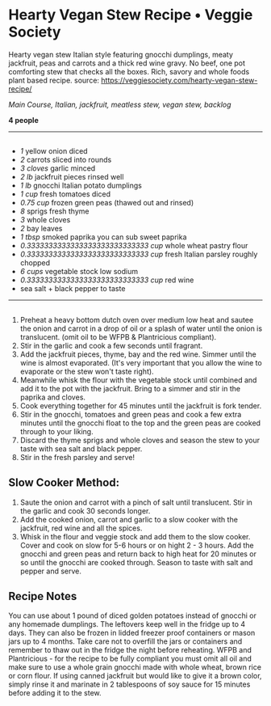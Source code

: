 # Hearty Vegan Stew Recipe • Veggie Society


Hearty vegan stew Italian style featuring gnocchi dumplings, meaty jackfruit, peas and carrots and a thick red wine gravy. No beef, one pot comforting stew that checks all the boxes. Rich, savory and whole foods plant based recipe.
source: https://veggiesociety.com/hearty-vegan-stew-recipe/

*Main Course, Italian, jackfruit, meatless stew, vegan stew, backlog*

**4 people**

---

## 

- *1* yellow onion diced
- *2* carrots sliced into rounds
- *3 cloves* garlic minced
- *2 lb* jackfruit pieces rinsed well
- *1 lb* gnocchi Italian potato dumplings
- *1 cup* fresh tomatoes diced
- *0.75 cup* frozen green peas (thawed out and rinsed)
- *8* sprigs fresh thyme
- *3* whole cloves
- *2* bay leaves
- *1 tbsp* smoked paprika you can sub sweet paprika
- *0.3333333333333333333333333333 cup* whole wheat pastry flour
- *0.3333333333333333333333333333 cup* fresh Italian parsley roughly chopped
- *6 cups* vegetable stock low sodium
- *0.3333333333333333333333333333 cup* red wine
- sea salt + black pepper to taste

---

## 
1. Preheat a heavy bottom dutch oven over medium low heat and sautee the onion and carrot in a drop of oil or a splash of water until the onion is translucent. (omit oil to be WFPB & Plantricious compliant).
2. Stir in the garlic and cook a few seconds until fragrant.
3. Add the jackfruit pieces, thyme, bay and the red wine. Simmer until the wine is almost evaporated. (It's very important that you allow the wine to evaporate or the stew won't taste right).
4. Meanwhile whisk the flour with the vegetable stock until combined and add it to the pot with the jackfruit. Bring to a simmer and stir in the paprika and cloves.
5. Cook everything together for 45 minutes until the jackfruit is fork tender.
6. Stir in the gnocchi, tomatoes and green peas and cook a few extra minutes until the gnocchi float to the top and the green peas are cooked through to your liking.
7. Discard the thyme sprigs and whole cloves and season the stew to your taste with sea salt and black pepper.
8. Stir in the fresh parsley and serve!
## Slow Cooker Method:
1. Saute the onion and carrot with a pinch of salt until translucent. Stir in the garlic and cook 30 seconds longer.
2. Add the cooked onion, carrot and garlic to a slow cooker with the jackfruit, red wine and all the spices.
3. Whisk in the flour and veggie stock and add them to the slow cooker. Cover and cook on slow for 5-6 hours or on hight 2 - 3 hours. Add the gnocchi and green peas and return back to high heat for 20 minutes or so until the gnocchi are cooked through. Season to taste with salt and pepper and serve.

## Recipe Notes

You can use about 1 pound of diced golden potatoes instead of gnocchi or any homemade dumplings.
The leftovers keep well in the fridge up to 4 days. They can also be frozen in lidded freezer proof containers or mason jars up to 4 months. Take care not to overfill the jars or containers and remember to thaw out in the fridge the night before reheating.
WFPB and Plantricious - for the recipe to be fully compliant you must omit all oil and make sure to use a whole grain gnocchi made with whole wheat, brown rice or corn flour.
If using canned jackfruit but would like to give it a brown color, simply rinse it and marinate in 2 tablespoons of soy sauce for 15 minutes before adding it to the stew.
